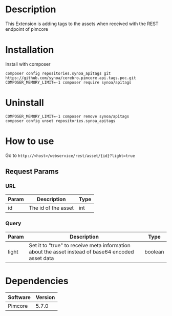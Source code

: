 # Description

This Extension is adding tags to the assets when received with the REST endpoint of pimcore

# Installation

Install with composer

```
composer config repositories.synoa_apitags git https://github.com/synoa/cerebro.pimcore.api.tags.poc.git
COMPOSER_MEMORY_LIMIT=-1 composer require synoa/apitags
```

# Uninstall

```
COMPOSER_MEMORY_LIMIT=-1 composer remove synoa/apitags
composer config unset repositories.synoa_apitags
```

# How to use

Go to ```http://<host>/webservice/rest/asset/{id}?light=true```

## Request Params

### URL 

| Param | Description | Type |
| --- | --- | --- |
| id | The id of the asset | int |

### Query

| Param | Description | Type |
| --- | --- | --- | 
| light | Set it to "true" to receive meta information about the asset instead of base64 encoded asset data | boolean |

# Dependencies

| Software | Version |
| --- | --- |
| Pimcore | 5.7.0 |

